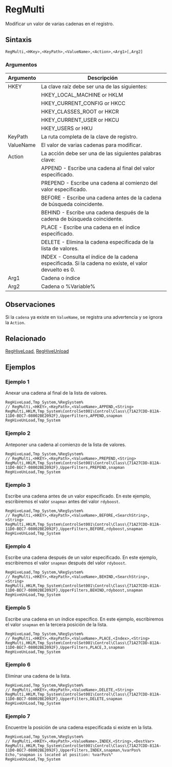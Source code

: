 # RegMulti

Modificar un valor de varias cadenas en el registro.

## Sintaxis

```pebakery
RegMulti,<HKey>,<KeyPath>,<ValueName>,<Action>,<Arg1>[,Arg2]
```

### Argumentos

| Argumento | Descripción |
| --- | --- |
| HKEY | La clave raíz debe ser una de las siguientes: |
|| HKEY_LOCAL_MACHINE or HKLM |
|| HKEY_CURRENT_CONFIG or HKCC |
|| HKEY_CLASSES_ROOT or HKCR |
|| HKEY_CURRENT_USER or HKCU |
|| HKEY_USERS or HKU |
| KeyPath | La ruta completa de la clave de registro. |
| ValueName | El valor de varias cadenas para modificar. |
| Action | La acción debe ser una de las siguientes palabras clave: |
|| APPEND - Escribe una cadena al final del valor especificado. |
|| PREPEND - Escribe una cadena al comienzo del valor especificado. |
|| BEFORE - Escribe una cadena antes de la cadena de búsqueda coincidente. |
|| BEHIND - Escribe una cadena después de la cadena de búsqueda coincidente. |
|| PLACE - Escribe una cadena en el índice especificado. |
|| DELETE - Elimina la cadena especificada de la lista de valores. |
|| INDEX - Consulta el índice de la cadena especificada. Si la cadena no existe, el valor devuelto es 0. |
| Arg1 | Cadena o índice |
| Arg2 | Cadena o %Variable% |

## Observaciones

Si la `cadena` ya existe en `ValueName`, se registra una advertencia y se ignora la `Action`.

## Relacionado

[RegHiveLoad](./RegHiveLoad.md), [RegHiveUnload](./RegHiveUnload.md)

## Ejemplos

### Ejemplo 1

Anexar una cadena al final de la lista de valores.

```pebakery
RegHiveLoad,Tmp_System,%RegSystem%
// RegMulti,<HKEY>,<KeyPath>,<ValueName>,APPEND,<String>
RegMulti,HKLM,Tmp_System\ControlSet001\Control\Class\{71A27CDD-812A-11D0-BEC7-08002BE2092F},UpperFilters,APPEND,snapman
RegHiveUnLoad,Tmp_System
```

### Ejemplo 2

Anteponer una cadena al comienzo de la lista de valores.

```pebakery
RegHiveLoad,Tmp_System,%RegSystem%
// RegMulti,<HKEY>,<KeyPath>,<ValueName>,PREPEND,<String>
RegMulti,HKLM,Tmp_System\ControlSet001\Control\Class\{71A27CDD-812A-11D0-BEC7-08002BE2092F},UpperFilters,PREPEND,snapman
RegHiveUnLoad,Tmp_System
```

### Ejemplo 3

Escribe una cadena antes de un valor especificado. En este ejemplo, escribiremos el valor `snapman` antes del valor `rdyboost`.

```pebakery
RegHiveLoad,Tmp_System,%RegSystem%
// RegMulti,<HKEY>,<KeyPath>,<ValueName>,BEFORE,<SearchString>,<String>
RegMulti,HKLM,Tmp_System\ControlSet001\Control\Class\{71A27CDD-812A-11D0-BEC7-08002BE2092F},UpperFilters,BEFORE,rdyboost,snapman
RegHiveUnLoad,Tmp_System
```

### Ejemplo 4

Escribe una cadena después de un valor especificado. En este ejemplo, escribiremos el valor `snapman` después del valor `rdyboost`.

```pebakery
RegHiveLoad,Tmp_System,%RegSystem%
// RegMulti,<HKEY>,<KeyPath>,<ValueName>,BEHIND,<SearchString>,<String>
RegMulti,HKLM,Tmp_System\ControlSet001\Control\Class\{71A27CDD-812A-11D0-BEC7-08002BE2092F},UpperFilters,BEHIND,rdyboost,snapman
RegHiveUnLoad,Tmp_System
```

### Ejemplo 5

Escribe una cadena en un índice específico. En este ejemplo, escribiremos el valor `snapman` en la tercera posición de la lista.

```pebakery
RegHiveLoad,Tmp_System,%RegSystem%
// RegMulti,<HKEY>,<KeyPath>,<ValueName>,PLACE,<Index>,<String>
RegMulti,HKLM,Tmp_System\ControlSet001\Control\Class\{71A27CDD-812A-11D0-BEC7-08002BE2092F},UpperFilters,PLACE,3,snapman
RegHiveUnLoad,Tmp_System
```

### Ejemplo 6

Eliminar una cadena de la lista.

```pebakery
RegHiveLoad,Tmp_System,%RegSystem%
// RegMulti,<HKEY>,<KeyPath>,<ValueName>,DELETE,<String>
RegMulti,HKLM,Tmp_System\ControlSet001\Control\Class\{71A27CDD-812A-11D0-BEC7-08002BE2092F},UpperFilters,DELETE,snapman
RegHiveUnLoad,Tmp_System
```

### Ejemplo 7

Encuentre la posición de una cadena especificada si existe en la lista.

```pebakery
RegHiveLoad,Tmp_System,%RegSystem%
// RegMulti,<HKEY>,<KeyPath>,<ValueName>,INDEX,<String>,<DestVar>
RegMulti,HKLM,Tmp_System\ControlSet001\Control\Class\{71A27CDD-812A-11D0-BEC7-08002BE2092F},UpperFilters,INDEX,snapman,%varPos%
Echo,"snapman is located at position: %varPos%"
RegHiveUnLoad,Tmp_System
```
